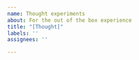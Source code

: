 ```yaml
---
name: Thought experiments
about: For the out of the box experience
title: "[Thought]"
labels: ''
assignees: ''

---
```



